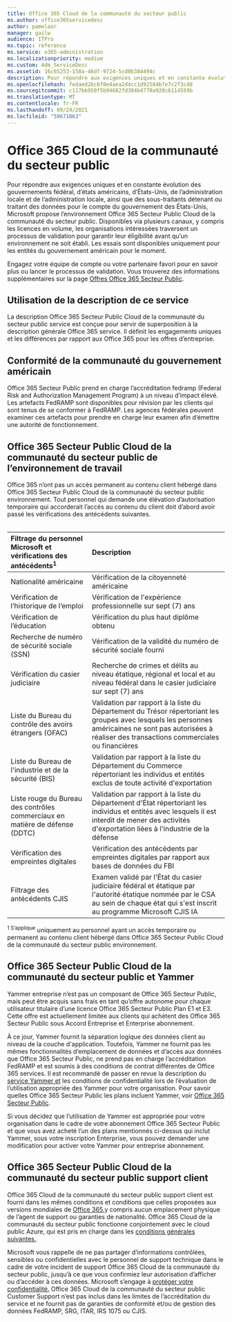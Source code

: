 ```yaml
---
title: Office 365 Cloud de la communauté du secteur public
ms.author: office365servicedesc
author: pamelaar
manager: gailw
audience: ITPro
ms.topic: reference
ms.service: o365-administration
ms.localizationpriority: medium
ms.custom: Adm_ServiceDesc
ms.assetid: 16c65253-158a-46df-9724-5cd0b384494c
description: Pour répondre aux exigences uniques et en constante évolution des gouvernements fédéral, d’états américains, d’états locaux et de premier ordre, ainsi que des sous-traitants détenant ou traitant des données pour le compte du gouvernement des États-Unis, Microsoft propose des services Office 365 pour le gouvernement américain Community (Cloud de la communauté du secteur public). Disponibles via plusieurs canaux, y compris les licences en volume, les organisations intéressées traversent un processus de validation pour garantir leur éligibilité avant qu’un environnement ne soit établi. Les essais sont disponibles uniquement pour les entités du gouvernement américain pour le moment.
ms.openlocfilehash: fedaed2bc6f0e4aea2d4cc1d92584b7e7c2f3c48
ms.sourcegitcommit: c117bb958f5b94682fd384b4770a920c6114559b
ms.translationtype: MT
ms.contentlocale: fr-FR
ms.lasthandoff: 09/24/2021
ms.locfileid: "59671063"
---
```

# <a name="office-365-gcc"></a>Office 365 Cloud de la communauté du secteur public

Pour répondre aux exigences uniques et en constante évolution des gouvernements fédéral, d’états américains, d’États-Unis, de l’administration locale et de l’administration locale, ainsi que des sous-traitants détenant ou traitant des données pour le compte du gouvernement des États-Unis, Microsoft propose l’environnement Office 365 Secteur Public Cloud de la communauté du secteur public. Disponibles via plusieurs canaux, y compris les licences en volume, les organisations intéressées traversent un processus de validation pour garantir leur éligibilité avant qu’un environnement ne soit établi. Les essais sont disponibles uniquement pour les entités du gouvernement américain pour le moment.
  
Engagez votre équipe de compte ou votre partenaire favori pour en savoir plus ou lancer le processus de validation. Vous trouverez des informations supplémentaires sur la page [Offres Office 365 Secteur Public](https://products.office.com/government/compare-office-365-government-plans).
  
## <a name="how-to-use-this-service-description"></a>Utilisation de la description de ce service

La description Office 365 Secteur Public Cloud de la communauté du secteur public service est conçue pour servir de superposition à la description générale Office 365 service. Il définit les engagements uniques et les différences par rapport aux Office 365 pour les offres d’entreprise.
  
## <a name="us-government-community-compliance"></a>Conformité de la communauté du gouvernement américain

Office 365 Secteur Public prend en charge l’accréditation fedramp (Federal Risk and Authorization Management Program) à un niveau d’impact élevé. Les artefacts FedRAMP sont disponibles pour révision par les clients qui sont tenus de se conformer à FedRAMP. Les agences fédérales peuvent examiner ces artefacts pour prendre en charge leur examen afin d’émettre une autorité de fonctionnement.
  
## <a name="office-365-government-gcc-environment-screened-personnel"></a>Office 365 Secteur Public Cloud de la communauté du secteur public de l’environnement de travail

Office 365 n’ont pas un accès permanent au contenu client hébergé dans Office 365 Secteur Public Cloud de la communauté du secteur public environnement. Tout personnel qui demande une élévation d’autorisation temporaire qui accorderait l’accès au contenu du client doit d’abord avoir passé les vérifications des antécédents suivantes.<br><br> 
  
| Filtrage du personnel Microsoft et vérifications des antécédents<sup>1</sup> | Description |
|:-----|:-----|
|Nationalité américaine  <br/> |Vérification de la citoyenneté américaine  <br/> |
|Vérification de l’historique de l’emploi  <br/> |Vérification de l'expérience professionnelle sur sept (7) ans  <br/> |
|Vérification de l’éducation  <br/> |Vérification du plus haut diplôme obtenu  <br/> |
|Recherche de numéro de sécurité sociale (SSN)  <br/> |Vérification de la validité du numéro de sécurité sociale fourni  <br/> |
|Vérification du casier judiciaire  <br/> |Recherche de crimes et délits au niveau étatique, régional et local et au niveau fédéral dans le casier judiciaire sur sept (7) ans  <br/> |
|Liste du Bureau du contrôle des avoirs étrangers (OFAC)  <br/> |Validation par rapport à la liste du Département du Trésor répertoriant les groupes avec lesquels les personnes américaines ne sont pas autorisées à réaliser des transactions commerciales ou financières  <br/> |
|Liste du Bureau de l'industrie et de la sécurité (BIS)  <br/> |Validation par rapport à la liste du Département du Commerce répertoriant les individus et entités exclus de toute activité d'exportation  <br/> |
|Liste rouge du Bureau des contrôles commerciaux en matière de défense (DDTC)  <br/> |Validation par rapport à la liste du Département d'État répertoriant les individus et entités avec lesquels il est interdit de mener des activités d'exportation liées à l'industrie de la défense  <br/> |
|Vérification des empreintes digitales  <br/> |Vérification des antécédents par empreintes digitales par rapport aux bases de données du FBI  <br/> |
|Filtrage des antécédents CJIS  <br/> |Examen validé par l'État du casier judiciaire fédéral et étatique par l'autorité étatique nommée par le CSA au sein de chaque état qui s'est inscrit au programme Microsoft CJIS IA  <br/> |

<sup>1 S’applique</sup> uniquement au personnel ayant un accès temporaire ou permanent au contenu client hébergé dans Office 365 Secteur Public Cloud de la communauté du secteur public environnement.
  
## <a name="office-365-government-gcc-and-yammer"></a>Office 365 Secteur Public Cloud de la communauté du secteur public et Yammer

Yammer entreprise n’est pas un composant de Office 365 Secteur Public, mais peut être acquis sans frais en tant qu’offre autonome pour chaque utilisateur titulaire d’une licence Office 365 Secteur Public Plan E1 et E3. Cette offre est actuellement limitée aux clients qui achètent des Office 365 Secteur Public sous Accord Entreprise et Enterprise abonnement.
  
À ce jour, Yammer fournit la séparation logique des données client au niveau de la couche d'application. Toutefois, Yammer ne fournit pas les mêmes fonctionnalités d’emplacement de données et d’accès aux données que Office 365 Secteur Public, ne prend pas en charge l’accréditation FedRAMP et est soumis à des conditions de contrat différentes de Office 365 services. Il est recommandé de passer en revue la description du [service Yammer et](../../yammer-service-description/yammer-service-description.md) les conditions de confidentialité lors de l’évaluation de l’utilisation appropriée des Yammer pour votre organisation. Pour savoir quelles Office 365 Secteur Public les plans incluent Yammer, voir [Office 365 Secteur Public](office-365-us-government.md).
  
Si vous décidez que l’utilisation de Yammer est appropriée pour votre organisation dans le cadre de votre abonnement Office 365 Secteur Public et que vous avez acheté l’un des plans mentionnés ci-dessus qui inclut Yammer, sous votre inscription Enterprise, vous pouvez demander une modification pour activer votre Yammer pour entreprise abonnement.
  
## <a name="office-365-government-gcc-customer-support"></a>Office 365 Secteur Public Cloud de la communauté du secteur public support client

Office 365 Cloud de la communauté du secteur public support client est fourni dans les mêmes conditions et conditions que celles proposées aux versions mondiales de [Office 365,](../support.md)y compris aucun emplacement physique de l’agent de support ou garanties de nationalité. Office 365 Cloud de la communauté du secteur public fonctionne conjointement avec le cloud public Azure, qui est pris en charge dans les [conditions générales suivantes.](https://azure.microsoft.com/support/plans/)

Microsoft vous rappelle de ne pas partager d’informations contrôlées, sensibles ou confidentielles avec le personnel de support technique dans le cadre de votre incident de support Office 365 Cloud de la communauté du secteur public, jusqu’à ce que vous confirmiez leur autorisation d’afficher ou d’accéder à ces données. Microsoft s’engage à [protéger votre confidentialité.](https://privacy.microsoft.com/privacystatement) Office 365 Cloud de la communauté du secteur public Customer Support n’est pas inclus dans les limites de l’accréditation du service et ne fournit pas de garanties de conformité et/ou de gestion des données FedRAMP, SRG, ITAR, IRS 1075 ou CJIS.